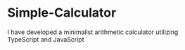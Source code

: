 # Simple-Calculator
I have developed a minimalist arithmetic calculator utilizing TypeScript and JavaScript
